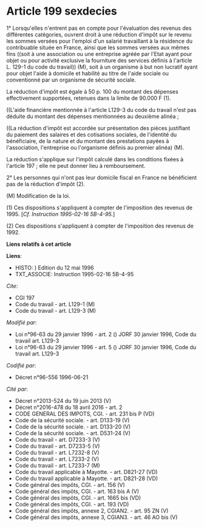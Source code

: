 # Article 199 sexdecies

1° Lorsqu'elles n'entrent pas en compte pour l'évaluation des revenus des différentes catégories, ouvrent droit à une
réduction d'impôt sur le revenu les sommes versées pour l'emploi d'un salarié travaillant à la résidence du contribuable
située en France, ainsi que les sommes versées aux mêmes fins ((soit à une association ou une entreprise agréée par l'Etat
ayant pour objet ou pour activité exclusive la fourniture des services définis à l'article L. 129-1 du code du travail)) (M),
soit à un organisme à but non lucratif ayant pour objet l'aide à domicile et habilité au titre de l'aide sociale ou
conventionné par un organisme de sécurité sociale.

La réduction d'impôt est égale à 50 p. 100 du montant des dépenses effectivement supportées, retenues dans la limite de
90.000 F (1).

((L'aide financière mentionnée à l'article L129-3 du code du travail n'est pas déduite du montant des dépenses mentionnées au
deuxième alinéa ;

((La réduction d'impôt est accordée sur présentation des pièces justifiant du paiement des salaires et des cotisations
sociales, de l'identité du bénéficiaire, de la nature et du montant des prestations payées à l'association, l'entreprise ou
l'organisme définis au premier alinéa) (M).

La réduction s'applique sur l'impôt calculé dans les conditions fixées à l'article 197 ; elle ne peut donner lieu à
remboursement.

2° Les personnes qui n'ont pas leur domicile fiscal en France ne bénéficient pas de la réduction d'impôt (2).

(M) Modification de la loi.

(1) Ces dispositions s'appliquent à compter de l'imposition des revenus de 1995. [*Cf. Instruction 1995-02-16 5B-4-95.*]

(2) Ces dispositions s'appliquent à compter de l'imposition des revenus de 1992.

**Liens relatifs à cet article**

**Liens**:

  - HISTO: ) Edition du 12 mai 1996
  - TXT_ASSOCIE: Instruction 1995-02-16 5B-4-95

_Cite_:

  - CGI 197
  - Code du travail - art. L129-1 (M)
  - Code du travail - art. L129-3 (M)

_Modifié par_:

  - Loi n°96-63 du 29 janvier 1996 - art. 2 () JORF 30 janvier 1996, Code du travail art. L129-3
  - Loi n°96-63 du 29 janvier 1996 - art. 5 () JORF 30 janvier 1996, Code du travail art. L129-3

_Codifié par_:

  - Décret n°96-556 1996-06-21

_Cité par_:

  - Décret n°2013-524 du 19 juin 2013 (V)
  - Décret n°2016-478 du 18 avril 2016 - art. 2
  - CODE GENERAL DES IMPOTS, CGI. - art. 231 bis P (VD)
  - Code de la sécurité sociale. - art. D133-19 (V)
  - Code de la sécurité sociale. - art. D133-20 (V)
  - Code de la sécurité sociale. - art. D531-24 (V)
  - Code du travail - art. D7233-3 (V)
  - Code du travail - art. D7233-5 (V)
  - Code du travail - art. L7232-8 (V)
  - Code du travail - art. L7233-2 (V)
  - Code du travail - art. L7233-7 (M)
  - Code du travail applicable à Mayotte. - art. D821-27 (VD)
  - Code du travail applicable à Mayotte. - art. D821-28 (VD)
  - Code général des impôts, CGI. - art. 156 (V)
  - Code général des impôts, CGI. - art. 163 bis A (V)
  - Code général des impôts, CGI. - art. 1665 bis (VD)
  - Code général des impôts, CGI. - art. 193 (VD)
  - Code général des impôts, annexe 2, CGIAN2. - art. 95 ZN (V)
  - Code général des impôts, annexe 3, CGIAN3. - art. 46 AO bis (V)
